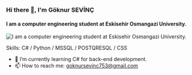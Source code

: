 ### Hi there 👋, I'm Göknur SEVİNÇ
#### I am a computer engineering student at Eskisehir Osmangazi University.
![I am a computer engineering student at Eskisehir Osmangazi University.](https://user-images.githubusercontent.com/74038190/213760705-0d5bf320-4f43-4352-b74b-0889ae726bf7.gif)


Skills: C# / Python / MSSQL / POSTQRESQL / CSS

- 🌱 I’m currently learning C# for back-end development. 
- 📫 How to reach me: goknursevinc753@gmail.com 


